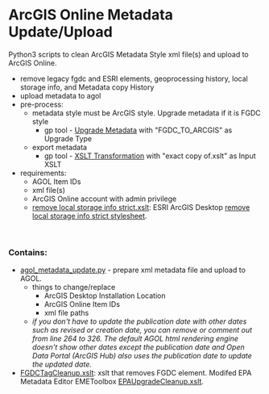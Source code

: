 # ArcGIS Online Metadata Update/Upload
Python3 scripts to clean ArcGIS Metadata Style xml file(s) and upload to ArcGIS Online.
* remove legacy fgdc and ESRI elements, geoprocessing history, local storage info, and Metadata copy History
* upload metadata to agol
* pre-process:
	* metadata style must be ArcGIS style. Upgrade metadata if it is FGDC style 
		* gp tool - [Upgrade Metadata](http://desktop.arcgis.com/en/arcmap/latest/tools/conversion-toolbox/upgrade-metadata.htm) with "FGDC_TO_ARCGIS" as Upgrade Type
	* export metadata 
		* gp tool - [XSLT Transformation](http://desktop.arcgis.com/en/arcmap/latest/tools/conversion-toolbox/xslt-transformation.htm) with "exact copy of.xslt" as Input XSLT
* requirements:
	* AGOL Item IDs
	* xml file(s)
	* ArcGIS Online account with admin privilege
	* [remove local storage info strict.xslt](remove%20local%20storage%20info%20strict.xslt): ESRI ArcGIS Desktop [remove local storage info strict stylesheet](http://desktop.arcgis.com/en/arcmap/latest/manage-data/metadata/process-metadata-using-xslt-transformations.htm).

<br />

### Contains:
* [agol_metadata_update.py](agol_metadata_update.py) - prepare xml metadata file and upload to AGOL. 
	- things to change/replace
		- ArcGIS Desktop Installation Location
		- ArcGIS Online Item IDs
		- xml file paths
	- *if you don't have to update the publication date with other dates such as revised or creation date, you can remove or comment out from line 264 to 326. The default AGOL html rendering engine doesn't show other dates except the publication date and Open Data Portal (ArcGIS Hub) also uses the publication date to update the updated date.*
* [FGDCTagCleanup.xslt](FGDCTagCleanup.xslt): xslt that removes FGDC element. Modifed EPA Metadata Editor EMEToolbox [EPAUpgradeCleanup.xslt](https://github.com/USEPA/EPA-Metadata-Editor-5/blob/master/EMEToolbox/EPAUpgradeCleanup.xslt).
